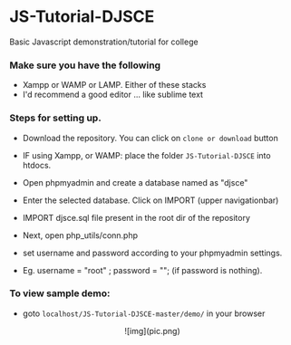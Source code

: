 # JS-Tutorial-DJSCE
Basic Javascript demonstration/tutorial for college


### Make sure you have the following
- Xampp or WAMP or LAMP. Either of these stacks
- I'd recommend a good editor ... like sublime text

### Steps for setting up.

- Download the repository. You can click on `clone or download` button 
- IF using Xampp, or WAMP: place the folder `JS-Tutorial-DJSCE` into htdocs.
- Open phpmyadmin and create a database named as "djsce"
- Enter the selected database. Click on IMPORT (upper navigationbar)
- IMPORT djsce.sql file present in the root dir of the repository

- Next, open php_utils/conn.php
- set username and password according to your phpmyadmin settings.
- Eg. username = "root" ; password = ""; (if password is nothing).


### To view sample demo:
- goto `localhost/JS-Tutorial-DJSCE-master/demo/` in your browser



<center>![img](pic.png)</center>
